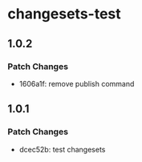 # changesets-test

## 1.0.2

### Patch Changes

- 1606a1f: remove publish command

## 1.0.1

### Patch Changes

- dcec52b: test changesets
